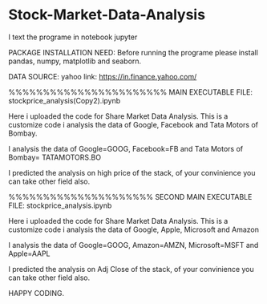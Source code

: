 # Stock-Market-Data-Analysis

I text the programe in notebook jupyter 

PACKAGE INSTALLATION NEED:
Before running the programe please install pandas, numpy, matplotlib and seaborn.

DATA SOURCE: 
yahoo 
link: https://in.finance.yahoo.com/

%%%%%%%%%%%%%%%%%%%%%%%
MAIN EXECUTABLE FILE: stockprice_analysis(Copy2).ipynb

Here i uploaded the code for Share Market Data Analysis. This is a customize code i analysis the data of 
Google, Facebook and Tata Motors of Bombay.

I analysis the data of Google=GOOG, Facebook=FB and Tata Motors of Bombay= TATAMOTORS.BO

I predicted the analysis on high price of the stack, of your convinience you can take other field also. 

%%%%%%%%%%%%%%%%%%%%%
SECOND MAIN EXECUTABLE FILE: stockprice_analysis.ipynb

Here i uploaded the code for Share Market Data Analysis. This is a customize code i analysis the data of 
Google, Apple, Microsoft and Amazon

I analysis the data of Google=GOOG, Amazon=AMZN, Microsoft=MSFT and Apple=AAPL 

I predicted the analysis on Adj Close of the stack, of your convinience you can take other field also.


HAPPY CODING.
